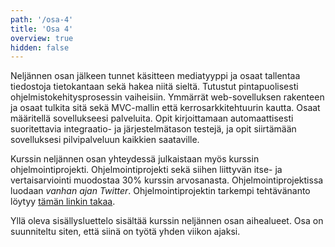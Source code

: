 ```yaml
---
path: '/osa-4'
title: 'Osa 4'
overview: true
hidden: false
---
```


Neljännen osan jälkeen tunnet käsitteen mediatyyppi ja osaat tallentaa tiedostoja tietokantaan sekä hakea niitä sieltä. Tutustut pintapuolisesti ohjelmistokehitysprosessin vaiheisiin. Ymmärrät web-sovelluksen rakenteen ja osaat tulkita sitä sekä MVC-mallin että kerrosarkkitehtuurin kautta. Osaat määritellä sovellukseesi palveluita. Opit kirjoittamaan automaattisesti suoritettavia integraatio- ja järjestelmätason testejä, ja opit siirtämään sovelluksesi pilvipalveluun kaikkien saataville.

<text-box variant='hint' name='Projekti'>

Kurssin neljännen osan yhteydessä julkaistaan myös kurssin ohjelmointiprojekti. Ohjelmointiprojekti sekä siihen liittyvän itse- ja vertaisarviointi muodostaa 30% kurssin arvosanasta. Ohjelmointiprojektissa luodaan *vanhan ajan Twitter*. Ohjelmointiprojektin tarkempi tehtävänanto löytyy [tämän linkin takaa](https://web-palvelinohjelmointi-21.mooc.fi/projekti).

</text-box>

<please-login></please-login>

<pages-in-this-section></pages-in-this-section>

Yllä oleva sisällysluettelo sisältää kurssin neljännen osan aihealueet. Osa on suunniteltu siten, että siinä on työtä yhden viikon ajaksi.

<exercises-in-this-section></exercises-in-this-section>

